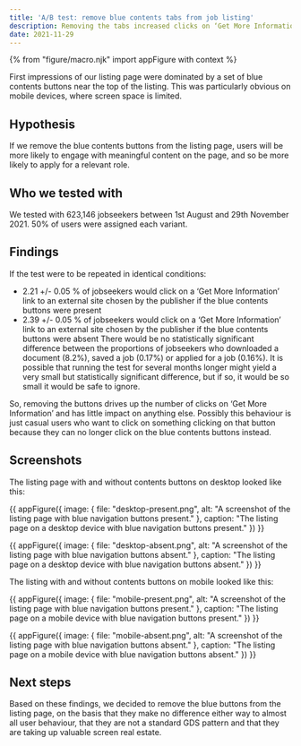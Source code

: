 ```yaml
---
title: 'A/B test: remove blue contents tabs from job listing'
description: Removing the tabs increased clicks on ‘Get More Information’ links and had little impact on anything else.
date: 2021-11-29
---
```


{% from "figure/macro.njk" import appFigure with context %}

First impressions of our listing page were dominated by a set of blue contents buttons near the top of the listing. This was particularly obvious on mobile devices, where screen space is limited.

## Hypothesis

If we remove the blue contents buttons from the listing page, users will be more likely to engage with meaningful content on the page, and so be more likely to apply for a relevant role.

## Who we tested with

We tested with 623,146 jobseekers between 1st August and 29th November 2021. 50% of users were assigned each variant.

## Findings

If the test were to be repeated in identical conditions:
- 2.21 +/- 0.05 % of jobseekers would click on a ‘Get More Information’ link to an external site chosen by the publisher if the blue contents buttons were present
- 2.39 +/- 0.05 % of jobseekers would click on a ‘Get More Information’ link to an external site chosen by the publisher if the blue contents buttons were absent
There would be no statistically significant difference between the proportions of jobseekers who downloaded a document (8.2%), saved a job (0.17%) or applied for a job (0.16%). It is possible that running the test for several months longer might yield a very small but statistically significant difference, but if so, it would be so small it would be safe to ignore.

So, removing the buttons drives up the number of clicks on ‘Get More Information’ and has little impact on anything else. Possibly this behaviour is just casual users who want to click on something clicking on that button because they can no longer click on the blue contents buttons instead.

## Screenshots

The listing page with and without contents buttons on desktop looked like this:

{{ appFigure({
  image: {
    file: "desktop-present.png",
    alt: "A screenshot of the listing page with blue navigation buttons present." 
   },
  caption: "The listing page on a desktop device with blue navigation buttons present."
}) }}

{{ appFigure({
  image: {
    file: "desktop-absent.png",
    alt: "A screenshot of the listing page with blue navigation buttons absent." 
   },
  caption: "The listing page on a desktop device with blue navigation buttons absent."
}) }}

The listing with and without contents buttons on mobile looked like this:

{{ appFigure({
  image: {
    file: "mobile-present.png",
    alt: "A screenshot of the listing page with blue navigation buttons present." 
   },
  caption: "The listing page on a mobile device with blue navigation buttons present."
}) }}

{{ appFigure({
  image: {
    file: "mobile-absent.png",
    alt: "A screenshot of the listing page with blue navigation buttons absent." 
   },
  caption: "The listing page on a mobile device with blue navigation buttons absent."
}) }}

## Next steps

Based on these findings, we decided to remove the blue buttons from the listing page, on the basis that they make no difference  either way to almost all user behaviour, that they are not a standard GDS pattern and that they are taking up valuable screen real estate.
